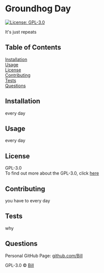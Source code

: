
# Groundhog Day   
[![License: GPL-3.0](https://img.shields.io/badge/License-GPL-green)](https://opensource.org/licenses/GPL-3.0)

It's just repeats


## Table of Contents
[Installation](#installation)  
[Usage](#usage)  
[License](#license)  
[Contributing](#contributing)  
[Tests](#tests)  
[Questions](#questions)  

## Installation
every day

## Usage
every day

## License
GPL-3.0  
To find out more about the GPL-3.0, click [here](https://opensource.org/licenses/GPL-3.0)


## Contributing
you have to every day

## Tests
why

## Questions
Personal GitHub Page: [github.com/Bill](github.com/Bill)

GPL-3.0 © [Bill](github.com/Bill)

